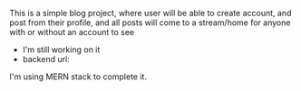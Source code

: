 This is a simple blog project, where user will be able to create account, and post from their profile, and all posts will come to a stream/home for anyone with or without an account to see

- I'm still working on it
- backend url: 

I'm using MERN stack to complete it.